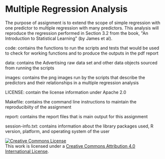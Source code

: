 # Multiple Regression Analysis

The purpose of assignment is to extend the scope of simple regression with one predictor to multiple regression with many predictors. This analysis will reproduce the regression performed in Section 3.2 from the book, "An Introduction to Statistical Learning" (by James et al).

code: contains the functions to run the scripts and tests that would be used to check for working functions and to produce the outputs in the pdf report

data: contains the Advertising raw data set and other data objects sourced from running the scripts

images: contains the png images run by the scripts that describe the predictors and their relationships in a multiple regression analysis

LICENSE: contain the license information under Apache 2.0

Makefile: contains the command line instructions to maintain the reproducibiity of the assignment

report: contains the report files that is main output for this assignment

session-info.txt: contains information about the library packages used, R version, platform, and operating system of the user



<a rel="license" href="http://creativecommons.org/licenses/by/4.0/"><img alt="Creative Commons License" style="border-width:0" src="https://i.creativecommons.org/l/by/4.0/88x31.png" /></a><br />This work is licensed under a <a rel="license" href="http://creativecommons.org/licenses/by/4.0/">Creative Commons Attribution 4.0 International License</a>.